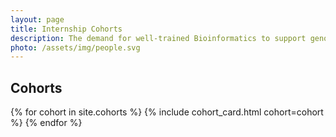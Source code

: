 ```yaml
---
layout: page
title: Internship Cohorts
description: The demand for well-trained Bioinformatics to support genomics research continues to rise. The Bioinformatics Incubation and Mentorship program at icipe seeks to attract five highly motivated graduates for a three-month internship and mentorship. The interns undergo intensive training within the first month, after which they will be attached to ongoing genomic initiatives for a mini-project. The mini-project will provide a hands-on experience and guarantee knowledge and skills retention. To instill continued self-learning, they will be assigned free online courses compiled to suit their training needs.
photo: /assets/img/people.svg
---
```


<div class="w-full m-auto px-8 py-16 md:px-16 bg-gray-100 dark:bg-gray-900">
  <h2 class="text-4xl text-blue-800 dark:text-blue-400">Cohorts</h2>
  <div class="mt-4 mb-8 h-[1px] w-1/3 bg-blue-800 dark:bg-blue-400"></div>

  <div class="grid grid-cols-1 sm:grid-cols-2 gap-x-4 gap-y-8">
    {% for cohort in site.cohorts %}
      {% include cohort_card.html cohort=cohort %}
    {% endfor %}
  </div>
</div>

